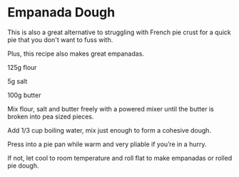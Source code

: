 Empanada Dough
==============

This is also a great alternative to struggling with French pie crust for a quick pie that you don't want to fuss with.

Plus, this recipe also makes great empanadas.



125g flour

5g salt

100g butter



Mix flour, salt and butter freely with a powered mixer until the butter is broken into pea sized pieces.



Add 1/3 cup boiling water, mix just enough to form a cohesive dough.

Press into a pie pan while warm and very pliable if you’re in a hurry.

If not, let cool to room temperature and roll flat to make empanadas or rolled pie dough.